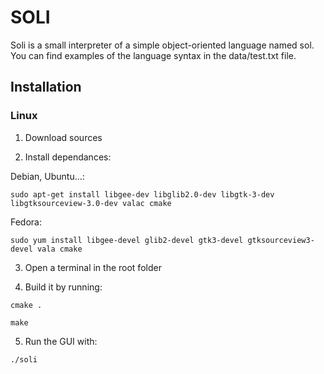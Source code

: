 # SOLI #
Soli is a small interpreter of a simple object-oriented language named sol.
You can find examples of the language syntax in the data/test.txt file.

## Installation ##

### Linux ###

1. Download sources

2. Install dependances:

  Debian, Ubuntu...:
  ```
  sudo apt-get install libgee-dev libglib2.0-dev libgtk-3-dev libgtksourceview-3.0-dev valac cmake
  ```

  Fedora:
  ```
  sudo yum install libgee-devel glib2-devel gtk3-devel gtksourceview3-devel vala cmake
  ```

3. Open a terminal in the root folder

4. Build it by running:
  ```
  cmake .
  ```
  ```
  make
  ```

5. Run the GUI with:
  ```
  ./soli
  ```
